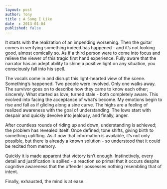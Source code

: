 ```yaml
---
layout: post
author: Tony
title : A Song I Like
date  : 2013-01-04
published: false
---
```


It starts with the realization of an impending worsening. Then the guitar comes in verifying something indeed has happened - and it’s not looking good, almost comically so. As if a third person were to come into focus and relieve the viewer of this tragic first hand experience. Fully aware that the narrator has an adept ability to shine a positive light on any situation, you consciously fall into his spell.

The vocals come in and disrupt this light-hearted view of the scene. Something’s happened. Two people were involved. Only one walks away. The survivor goes on to describe how they came to know each other; sincerely. What started as love, turned stale - both completely aware. This evolved into facing the acceptance of what’s become. My emotions begin to rise and fall as if gliding along a sine curve. The highs are a feeling of realized awareness with the goal of understanding. The lows start with despair and quickly devolve into jealousy, and finally, anger.

After countless rounds of riding up and down, understanding is achieved; the problem has revealed itself. Once defined, tone shifts, giving birth to something uplifting. As if now that information is available, it’s not only possible, but there is already a known solution - so understood that it could be recited from memory.

Quickly it is made apparent that victory isn’t enough. Instinctively, every detail and justification is spilled - a reaction so primal that it occurs despite cognitive awareness that the offender possesses nothing resembling that of intent.

Finally, exhausted, the mind is at ease.
